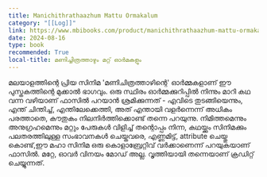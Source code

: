 ```yaml
---
title: Manichithrathaazhum Mattu Ormakalum
category: "[[Log]]"
link: https://www.mbibooks.com/product/manichithrathaazhum-mattu-ormakalum/
date: 2024-08-16
type: book
recommended: True
local-title: മണിച്ചിത്രത്താഴും മറ്റ് ഓര്‍മകളും
---
```

മലയാളത്തിന്റെ പ്രിയ സിനിമ 'മണിചിത്രത്താഴിന്റെ' ഓർമ്മകളാണ് ഈ പുസ്തകത്തിന്റെ മുക്കാൽ ഭാഗവും. ഒരു സ്ഥിരം ഓർമ്മക്കുറിപ്പിൽ നിന്നും മാറി കഥ വന്ന വഴിയാണ് ഫാസിൽ പറയാൻ ശ്രമിക്കുന്നത് - എവിടെ തുടങ്ങിയെന്നും, എന്ത് ചിന്തിച്ച്, എന്തിലേക്കെത്തി, അത് എന്തായി വളർന്നെന്ന് അധികം പരത്താതെ, കൗതുകം നിലനിർത്തിക്കൊണ്ട് തന്നെ പറയുന്നു. നിമിത്തമെന്നും അനുഗ്രഹമെന്നും മറ്റും പേരുകൾ വിളിച്ച് തന്റൊപ്പം നിന്ന, കഥയ്ക്കും സിനിമക്കും പലതരത്തിലുള്ള സംഭാവനകൾ ചെയ്തവരെ, എണ്ണമിട്ട്, attribute ചെയ്തു കൊണ്ട്,ഈ മഹാ സിനിമ ഒരു കൊളാബ്രേറ്റിവ് വർക്കാണെന്ന് പറയുകയാണ് ഫാസിൽ. മറ്റേ, ഓവർ വിനയം മോഡ് അല്ല. വൃത്തിയായി തന്നെയാണ് ക്രഡിറ്റ് ചെയ്യുന്നത്.